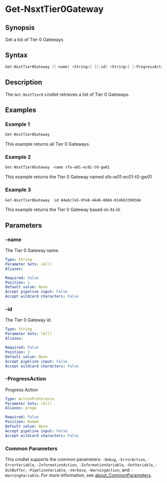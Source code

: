 # Get-NsxtTier0Gateway

## Synopsis

Get a list of Tier 0 Gateways

## Syntax

```powershell
Get-NsxtTier0Gateway [[-name] <String>] [[-id] <String>] [-ProgressAction <ActionPreference>] [<CommonParameters>]
```

## Description

The `Get-NsxtTier0` cmdlet retrieves a list of Tier 0 Gateways.

## Examples

### Example 1

```powershell
Get-NsxtTier0Gateway
```

This example returns all Tier 0 Gateways.

### Example 2

```powershell
Get-NsxtTier0Gateway -name sfo-w01-ec01-t0-gw01
```

This example returns the Tier 0 Gateway named sfo-w01-ec01-t0-gw01

### Example 3

```powershell
Get-NsxtTier0Gateway -id 84a6c7a5-9fe8-4446-8684-814663399584
```

This example returns the Tier 0 Gateway based on its id.

## Parameters

### -name

The Tier 0 Gateway name.

```yaml
Type: String
Parameter Sets: (All)
Aliases:

Required: False
Position: 1
Default value: None
Accept pipeline input: False
Accept wildcard characters: False
```

### -id

The Tier 0 Gateway id.

```yaml
Type: String
Parameter Sets: (All)
Aliases:

Required: False
Position: 2
Default value: None
Accept pipeline input: False
Accept wildcard characters: False
```

### -ProgressAction

Progress Action

```yaml
Type: ActionPreference
Parameter Sets: (All)
Aliases: proga

Required: False
Position: Named
Default value: None
Accept pipeline input: False
Accept wildcard characters: False
```

### Common Parameters

This cmdlet supports the common parameters: `-Debug`, `-ErrorAction`, `-ErrorVariable`, `-InformationAction`, `-InformationVariable`, `-OutVariable`, `-OutBuffer`, `-PipelineVariable`, `-Verbose`, `-WarningAction`, and `-WarningVariable`. For more information, see [about_CommonParameters](http://go.microsoft.com/fwlink/?LinkID=113216).
